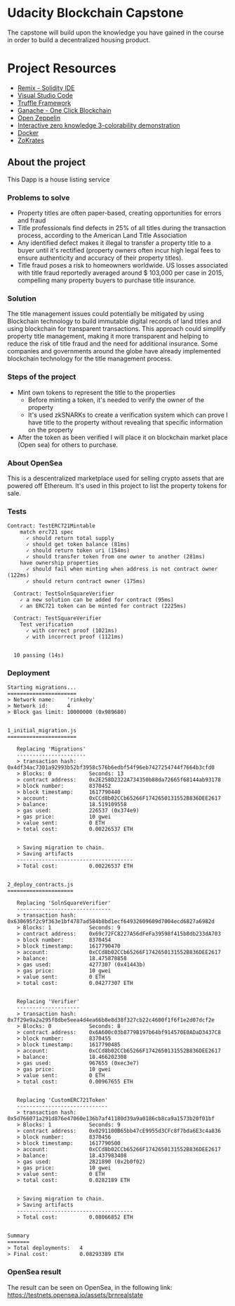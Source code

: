 # Udacity Blockchain Capstone

The capstone will build upon the knowledge you have gained in the course in order to build a decentralized housing product.

# Project Resources

* [Remix - Solidity IDE](https://remix.ethereum.org/)
* [Visual Studio Code](https://code.visualstudio.com/)
* [Truffle Framework](https://truffleframework.com/)
* [Ganache - One Click Blockchain](https://truffleframework.com/ganache)
* [Open Zeppelin ](https://openzeppelin.org/)
* [Interactive zero knowledge 3-colorability demonstration](http://web.mit.edu/~ezyang/Public/graph/svg.html)
* [Docker](https://docs.docker.com/install/)
* [ZoKrates](https://github.com/Zokrates/ZoKrates)

## About the project

This Dapp is a house listing service

### Problems to solve

- Property titles are often paper-based, creating opportunities for errors and fraud
- Title professionals find defects in 25% of all titles during the transaction process, according to the American Land Title Association
- Any identified defect makes it illegal to transfer a property title to a buyer until it's rectified (property owners often incur high legal fees to ensure authenticity and accuracy of their property titles).
- Title fraud poses a risk to homeowners worldwide. US losses associated with title fraud reportedly averaged around $ 103,000 per case in 2015, compelling many property buyers to purchase title insurance.

### Solution

The title management issues could potentially be mitigated by using Blockchain technology to build immutable digital records of land titles and using blockchain for transparent transactions. This approach could simplify property title management, making it more transparent and helping to reduce the risk of title fraud and the need for additional insurance.
Some companies and governments around the globe have already implemented blockchain technology for the title management process.

### Steps of the project
- Mint own tokens to represent the title to the properties
    - Before minting a token, it's needed to verify the owner of the property
    - It's used zkSNARKs to create a verification system which can prove I have title to the property without revealing that specific information on the property
- After the token as been verified I will place it on blockchain market place (Open sea) for others to purchase.

### About OpenSea
This is a descentralized marketplace used for selling crypto assets that are powered off Ethereum.
It's used in this project to list the property tokens for sale.

### Tests
```
Contract: TestERC721Mintable
    match erc721 spec
      ✓ should return total supply
      ✓ should get token balance (81ms)
      ✓ should return token uri (154ms)
      ✓ should transfer token from one owner to another (281ms)
    have ownership properties
      ✓ should fail when minting when address is not contract owner (122ms)
      ✓ should return contract owner (175ms)

  Contract: TestSolnSquareVerifier
    ✓ a new solution can be added for contract (95ms)
    ✓ an ERC721 token can be minted for contract (2225ms)

  Contract: TestSquareVerifier
    Test verification
      ✓ with correct proof (1021ms)
      ✓ with incorrect proof (1121ms)


  10 passing (14s)
```

### Deployment
```
Starting migrations...
======================
> Network name:    'rinkeby'
> Network id:      4
> Block gas limit: 10000000 (0x989680)


1_initial_migration.js
======================

   Replacing 'Migrations'
   ----------------------
   > transaction hash:    0x4df34ac7301a92993b52bf3958c576b6edbf54f96eb7427254744f7664b3cfd0
   > Blocks: 0            Seconds: 13
   > contract address:    0x2E258D2322A734350b88da72665f68144ab93178
   > block number:        8370452
   > block timestamp:     1617790440
   > account:             0xCCd8b02CCb65266F1742650131552B836DEE2617
   > balance:             18.519109558
   > gas used:            226537 (0x374e9)
   > gas price:           10 gwei
   > value sent:          0 ETH
   > total cost:          0.00226537 ETH


   > Saving migration to chain.
   > Saving artifacts
   -------------------------------------
   > Total cost:          0.00226537 ETH


2_deploy_contracts.js
=====================

   Replacing 'SolnSquareVerifier'
   ------------------------------
   > transaction hash:    0x630695f2c9f363e1bf4787ad584b8bd1ecf64932609609d7004ecd6827a6982d
   > Blocks: 1            Seconds: 9
   > contract address:    0x69c72FC8227A56dFeFa39598f415b8db233dA703
   > block number:        8370454
   > block timestamp:     1617790470
   > account:             0xCCd8b02CCb65266F1742650131552B836DEE2617
   > balance:             18.475878858
   > gas used:            4277307 (0x41443b)
   > gas price:           10 gwei
   > value sent:          0 ETH
   > total cost:          0.04277307 ETH


   Replacing 'Verifier'
   --------------------
   > transaction hash:    0x7f29e9a2a295f8dbe5eea4d4ea66b8e8d38f327cb22c4600f1f6f1e2d07dcf2e
   > Blocks: 0            Seconds: 8
   > contract address:    0x6A600c03b8779B197b64bf914570E0ADaD3437C8
   > block number:        8370455
   > block timestamp:     1617790485
   > account:             0xCCd8b02CCb65266F1742650131552B836DEE2617
   > balance:             18.466202308
   > gas used:            967655 (0xec3e7)
   > gas price:           10 gwei
   > value sent:          0 ETH
   > total cost:          0.00967655 ETH


   Replacing 'CustomERC721Token'
   -----------------------------
   > transaction hash:    0x5d766071a291d876e47060e136b7af41180d39a9a0186cb8ca9a1573b20f01bf
   > Blocks: 1            Seconds: 9
   > contract address:    0x0291100B65bb47cE9955d3CFc8f7bda6E3c4a836
   > block number:        8370456
   > block timestamp:     1617790500
   > account:             0xCCd8b02CCb65266F1742650131552B836DEE2617
   > balance:             18.437983408
   > gas used:            2821890 (0x2b0f02)
   > gas price:           10 gwei
   > value sent:          0 ETH
   > total cost:          0.0282189 ETH


   > Saving migration to chain.
   > Saving artifacts
   -------------------------------------
   > Total cost:          0.08066852 ETH


Summary
=======
> Total deployments:   4
> Final cost:          0.08293389 ETH
```

### OpenSea result

The result can be seen on OpenSea, in the following link: https://testnets.opensea.io/assets/brnrealstate